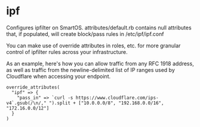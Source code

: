 ipf
===

Configures ipfilter on SmartOS.  attributes/default.rb contains null attributes that, if populated, will create block/pass rules in /etc/ipf/ipf.conf

You can make use of override attributes in roles, etc. for more granular control of ipfilter rules across your infrastructure.

As an example, here's how you can allow traffic from any RFC 1918 address, as well as traffic from the newline-delimited list of IP ranges used by Cloudflare when accessing your endpoint.

    override_attributes(
      "ipf" => {
        "pass_in" => `curl -s https://www.cloudflare.com/ips-v4`.gsub(/\n/," ").split + ["10.0.0.0/8", "192.168.0.0/16", "172.16.0.0/12"]
      }
    )
